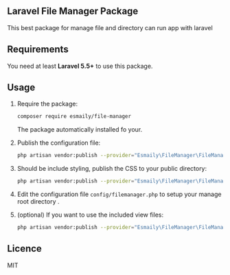 ## Laravel File Manager Package
This best package  for manage file and directory can run  app with laravel

## Requirements

You need at least **Laravel 5.5+** to use this package.

## Usage

1. Require the package:
    ```bash
    composer require esmaily/file-manager
    ```

    The package automatically installed fo your.

2. Publish the configuration file:
    ```bash
    php artisan vendor:publish --provider="Esmaily\FileManager\FileManagerServiceProvider" --tag="filemanager-config"
    ```
  
3. Should be include styling,  publish the CSS to your public directory:
    ```bash
    php artisan vendor:publish --provider="Esmaily\FileManager\FileManagerServiceProvider" --tag="filemanager-assets"
    ```
 4. Edit the configuration file `config/filemanager.php` to setup your  manage root directory .
 
 5. (optional) If you want to use the included view files:
     ```bash
     php artisan vendor:publish --provider="Esmaily\FileManager\FileManagerServiceProvider" --tag="filemanager-views"
     ```

## Licence
MIT
